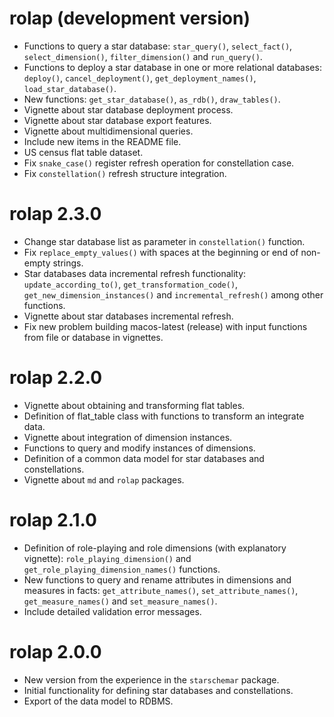 # rolap (development version)
* Functions to query a star database: `star_query()`, `select_fact()`, `select_dimension()`, `filter_dimension()` and `run_query()`.
* Functions to deploy a star database in one or more relational databases: `deploy()`, `cancel_deployment()`, `get_deployment_names()`, `load_star_database()`.
* New functions: `get_star_database()`, `as_rdb()`, `draw_tables()`.
* Vignette about star database deployment process.
* Vignette about star database export features.
* Vignette about multidimensional queries.
* Include new items in the README file.
* US census flat table dataset.
* Fix `snake_case()` register refresh operation for constellation case.
* Fix `constellation()` refresh structure integration.

# rolap 2.3.0
* Change star database list as parameter in `constellation()` function.
* Fix `replace_empty_values()` with spaces at the beginning or end of non-empty strings.
* Star databases data incremental refresh functionality: `update_according_to()`, `get_transformation_code()`, `get_new_dimension_instances()` and `incremental_refresh()` among other functions.
* Vignette about star databases incremental refresh.
* Fix new problem building macos-latest (release) with input functions from file or database in vignettes.

# rolap 2.2.0
* Vignette about obtaining and transforming flat tables.
* Definition of flat_table class with functions to transform an integrate data.
* Vignette about integration of dimension instances.
* Functions to query and modify instances of dimensions.
* Definition of a common data model for star databases and constellations.
* Vignette about `md` and `rolap` packages.

# rolap 2.1.0
* Definition of role-playing and role dimensions (with explanatory vignette): `role_playing_dimension()` and `get_role_playing_dimension_names()` functions.
* New functions to query and rename attributes in dimensions and measures in facts: `get_attribute_names()`, `set_attribute_names()`, `get_measure_names()` and `set_measure_names()`.
* Include detailed validation error messages.

# rolap 2.0.0
* New version from the experience in the `starschemar` package.
* Initial functionality for defining star databases and constellations.
* Export of the data model to RDBMS.
